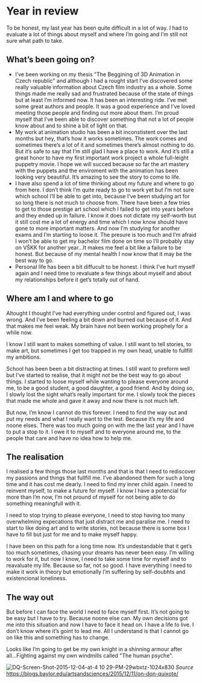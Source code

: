 # Year in review 

To be honest, my last year has been quite difficult in a lot of way. I had to evaluate a lot of things about myself and where I’m going and I’m still not sure what path to take. 

## What’s been going on? 
- I’ve been working on my thesis "The Beggining of 3D Animation in Czech republic" and although I had a rought start I’ve discovered some really valuable information about Czech film industry as a whole. Some things made me really sad and frustrated because of the state of things but at least I’m informed now. It has been an interesting ride. I’ve met some great authors and people. It was a good experience and I’ve loved meeting those people and finding out more about them. I’m proud myself that I’ve been able to discover something that not a lot of people know about and to shine a bit of light on that.
- My work at animation studio has been a bit inconstistent over the last months but hey, that’s how it works sometimes. The work comes and sometimes there’s a lot of it and sometimes there’s almost nothing to do. But it’s safe to say that I’m still glad I have a place to work. And it’s still a great honor to have my first important work project a whole full-leight puppetry movie. I hope we will succed because so far the art mastery with the puppets and the enviroment with the animation has been looking very beautiful. It’s amazing to see the story to come to life.
- I have also spend a lot of time thinking about my future and where to go from here. I don’t think I’m quite ready to go to work yet but I’m not sure which school I’ll be able to get into, because I’ve been studying art for so long there is not much to choose from. There have been a few tries to get to those prestige art school which I failed to get into years before and they ended up in failure. I know it does not dictate my self-worth but it still cost me a lot of energy and time which I now know should have gone to more important matters. And now I’m studying for another exams and I’m starting to loose it. The presure is too much and I’m afraid I won’t be able to get my bachelor film done on time so I’ll probably stay on VŠKK for another year...It makes me feel a bit like a failure to be honest. But because of my mental health I now know that it may be the best way to go.
- Personal life has been a bit diffucult to be honest. I think I’ve hurt myself again and I need time to revaluate a few things about myself and about my relationships before it get’s totally out of hand. 

## Where am I and where to go
Altought I thought I’ve had everything under control and figured out, I was wrong. And I’ve been feeling a bit down and burned out because of it. And that makes me feel weak. My brain have not been working prophely for a while now. 

I know I still want to makes something of value. I still want to tell stories, to make art, but sometimes I get too trapped in my own head, unable to fullfill my ambitions. 

School has been been a bit distracting at times. I still want to preform well but I’ve started to realise, that it might not be the best way to go about things. I started to loose myself while wanting to please everyone around me, to be a good student, a good daughter, a good friend. And by doing so, I slowly lost the sight what’s really important for me. I slowly took the pieces that made me whole and gave it away and now there is not much left. 

But now, I’m know I cannot do this forever. I need to find the way out and put my needs and what I really want to the test. Because it’s my life and noone elses. There was too much going on with me the last year and I have to put a stop to it. I owe it to myself and to everyone around me, to the people that care and have no idea how to help me. 

## The realisation 

I realised a few things those last months and that is that I need to rediscover my passions and things that fullfill me. I’ve abandoned them for such a long time and it has cost me dearly. I need to find my inner child again. I need to reinvent myself, to make a future for myself. I know I have a potencial for more than I’m now, I’m not pround of myself for not being able to do something meaningfull with it. 

I need to stop trying to please everyone, I need to stop having too many overwhelming expecations that just distract me and paralise me. I need to start to like doing art and to write stories, not because there is some box I have to fill but just for me and to make myself happy. 

I have been on this path for a long time now. It’s undestandable that it get’s too much sometimes, chasing your dreams has never been easy. I’m willing to work for it, but now I know, I need to take some time for myself and to reavaluate my life. Because so far, not so good. I have everything I need to make it work in theory but emotionally I’m suffering by self-doubhts and existencional loneliness. 

## The way out 

But before I can face the world I need to face myself first. It’s not going to be easy but I have to try. Because noone else can. My own decisions got me into this situation and now I have to face it head on. I have a life to live. I don’t know where it’s goint to lead me. All I understand is that I cannot go on like this and something has to change. 

Looks like I’m going to get be my own knight in a shinning armour after all...Fighting against my own windmills called "The human psyche". 

![DQ-Screen-Shot-2015-12-04-at-4 10 29-PM-29wbxtz-1024x830](https://github.com/NatNight99/english-for-designers/assets/129601977/0f0bfd71-36fa-4e7a-a9bf-66970c111f4b)
_Source_ https://blogs.baylor.edu/artsandsciences/2015/12/11/on-don-quixote/

